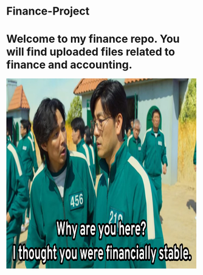# Finance-Project
<h1>Welcome to my finance repo. You will find uploaded files related to finance and accounting.</h1>
<img src="asset/financeMeme.jpg" height=500 width=500>

